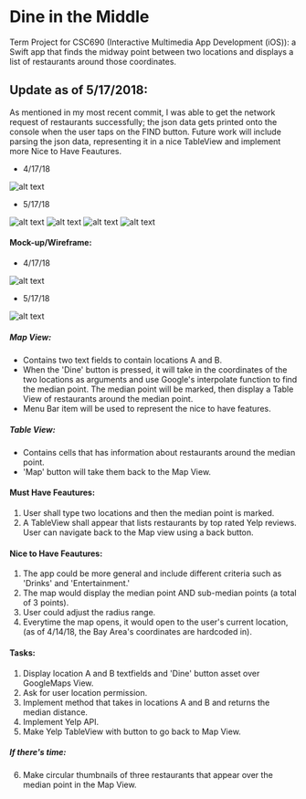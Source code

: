 # Dine in the Middle
Term Project for CSC690 (Interactive Multimedia App Development (iOS)): a Swift app that finds the midway point between two locations and displays a list of restaurants around those coordinates.

## Update as of 5/17/2018:
As mentioned in my most recent commit, I was able to get the network request of restaurants successfully; the json data gets printed onto the console when the user taps on the FIND button. Future work will include parsing the json data, representing it in a nice TableView and implement more Nice to Have Feautures.

- 4/17/18

![alt text](https://image.ibb.co/iT47z7/Screen_Shot_2018_04_17_at_1_13_24_PM.png)

- 5/17/18

![alt text](https://image.ibb.co/d7aZ0d/i_OSDemo517181.png)
![alt text](https://image.ibb.co/dCEzYy/i_OSDemo517182.png)
![alt text](https://image.ibb.co/bOuoRJ/i_OSDemo517183.png)
![alt text](https://image.ibb.co/cyc8RJ/i_OSDemo517184.png)

#### Mock-up/Wireframe:
- 4/17/18

![alt text](https://preview.ibb.co/fttWsS/IMG_4917.jpg)

- 5/17/18

![alt text](https://image.ibb.co/dKEu0d/i_OSWireframe51718.png)

##### Map View:
- Contains two text fields to contain locations A and B.
- When the 'Dine' button is pressed, it will take in the coordinates of the two locations as arguments and use Google's interpolate function to find the median point. The median point will be marked, then display a Table View of restaurants around the median point.
- Menu Bar item will be used to represent the nice to have features.
##### Table View:
- Contains cells that has information about restaurants around the median point.
- 'Map' button will take them back to the Map View.

#### Must Have Feautures:
1) User shall type two locations and then the median point is marked.
2) A TableView shall appear that lists restaurants by top rated Yelp reviews. User can navigate back to the Map view using a back button.

#### Nice to Have Feautures:
1) The app could be more general and include different criteria such as 'Drinks' and 'Entertainment.'
2) The map would display the median point AND sub-median points (a total of 3 points).
3) User could adjust the radius range.
4) Everytime the map opens, it would open to the user's current location, (as of 4/14/18, the Bay Area's coordinates are hardcoded in).

#### Tasks:
1) Display location A and B textfields and 'Dine' button asset over GoogleMaps View.
2) Ask for user location permission.
3) Implement method that takes in locations A and B and returns the median distance.
4) Implement Yelp API.
5) Make Yelp TableView with button to go back to Map View.
##### If there's time:
6) Make circular thumbnails of three restaurants that appear over the median point in the Map View.
